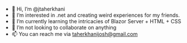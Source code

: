- 👋 Hi, I’m @jtaherkhani
- 👀 I’m interested in .net and creating weird experiences for my friends.
- 🌱 I’m currently learning the intricacies of Blazor Server + HTML + CSS
- 💞️ I’m not looking to collaborate on anything
- 📫 You can reach me via taherkhanijosh@gmail.com

<!---
jtaherkhani/jtaherkhani is a ✨ special ✨ repository because its `README.md` (this file) appears on your GitHub profile.
You can click the Preview link to take a look at your changes.
--->
